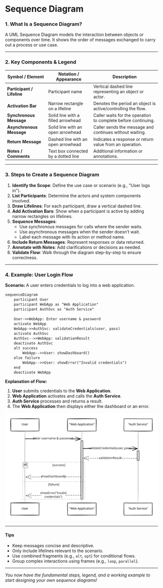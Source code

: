 # Sequence Diagram

### 1. What Is a Sequence Diagram?

A UML Sequence Diagram models the interaction between objects or components over time. It shows the order of messages exchanged to carry out a process or use case.

***

### 2. Key Components & Legend

| Symbol / Element           | Notation / Appearance               | Description                                                   |
| -------------------------- | ----------------------------------- | ------------------------------------------------------------- |
| **Participant / Lifeline** | Participant name                    | Vertical dashed line representing an object or actor.         |
| **Activation Bar**         | Narrow rectangle on a lifeline      | Denotes the period an object is active/controlling the flow.  |
| **Synchronous Message**    | Solid line with a filled arrowhead  | Caller waits for the operation to complete before continuing. |
| **Asynchronous Message**   | Solid line with an open arrowhead   | Caller sends the message and continues without waiting.       |
| **Return Message**         | Dashed line with an open arrowhead  | Indicates a response or return value from an operation.       |
| **Notes / Comments**       | Text box connected by a dotted line | Additional information or annotations.                        |

***

### 3. Steps to Create a Sequence Diagram

1. **Identify the Scope**: Define the use case or scenario (e.g., "User logs in").
2. **List Participants**: Determine the actors and system components involved.
3. **Draw Lifelines**: For each participant, draw a vertical dashed line.
4. **Add Activation Bars**: Show when a participant is active by adding narrow rectangles on lifelines.
5. **Sequence Messages**:
   * Use synchronous messages for calls where the sender waits.
   * Use asynchronous messages when the sender doesn’t wait.
   * Label each message with its action or method name.
6. **Include Return Messages**: Represent responses or data returned.
7. **Annotate with Notes**: Add clarifications or decisions as needed.
8. **Validate Flow**: Walk through the diagram step-by-step to ensure correctness.

***

### 4. Example: User Login Flow

**Scenario:** A user enters credentials to log into a web application.

```mermaid
sequenceDiagram
    participant User
    participant WebApp as "Web Application"
    participant AuthSvc as "Auth Service"

    User->>WebApp: Enter username & password
    activate WebApp
    WebApp->>AuthSvc: validateCredentials(user, pass)
    activate AuthSvc
    AuthSvc-->>WebApp: validationResult
    deactivate AuthSvc
    alt success
        WebApp-->>User: showDashboard()
    else failure
        WebApp-->>User: showError("Invalid credentials")
    end
    deactivate WebApp
```

**Explanation of Flow:**

1. **User** submits credentials to the **Web Application**.
2. **Web Application** activates and calls the **Auth Service**.
3. **Auth Service** processes and returns a result.
4. The **Web Application** then displays either the dashboard or an error.

<img src="../../.gitbook/assets/file.excalidraw.svg" alt="" class="gitbook-drawing">

***

#### Tips

* Keep messages concise and descriptive.
* Only include lifelines relevant to the scenario.
* Use combined fragments (e.g., `alt`, `opt`) for conditional flows.
* Group complex interactions using frames (e.g., `loop`, `parallel`).

***

_You now have the fundamental steps, legend, and a working example to start designing your own sequence diagrams!_
